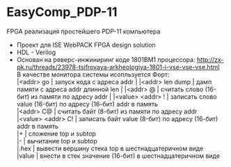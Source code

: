 ﻿# EasyComp_PDP-11
FPGA реализация простейшего PDP-11 компьютера 
* Проект для ISE WebPACK FPGA design solution
* HDL - Verilog
* Основан на реверс-инжиниринг коде 1801ВМ1 процессора: 
http://zx-pk.ru/threads/23978-tsifrovaya-arkheologiya-1801-i-vse-vse-vse.html  
В качестве монитора системы исопльзуется Форт:  
  |\<addr> go | запуск кода с адреса addr  |
  |\<addr> len dump | дамп памяти с адреса addr длинной len  |
  |\<addr> @ | считать слово (16-бит) из памяти по адресу addr  |
  |\<value> \<addr> ! | записать слово value (16-бит) по адресу (16-бит) addr в память  
  |\<addr> С@ | считать байт (8-бит) из памяти по адресу addr  
  |\<value> \<addr> С! | записать байт value (8-бит) по адресу (16-бит) addr в память  
  |\+ | сложение top и subtop  
  |\- | вычитание top и subtop  
  |.hex | вывести вершину стека top в шестнадцатеричном виде  
  |value | внести в стек значение (16-бит) в шестнадцатеричном виде


